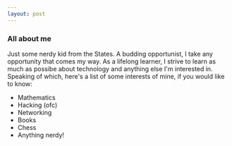 ```yaml
---
layout: post
---
```

### All about me
Just some nerdy kid from the States. A budding opportunist, I take any opportunity that comes my way. As a lifelong learner, I strive to learn as much as possibe about technology and anything else I'm interested in. Speaking of which, here's a list of some interests of mine, if you would like to know:
- Mathematics
- Hacking (ofc)
- Networking
- Books
- Chess
- Anything nerdy!
